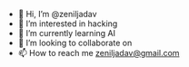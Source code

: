 - 👋 Hi, I’m @zeniljadav
- 👀 I’m interested in hacking
- 🌱 I’m currently learning AI
- 💞️ I’m looking to collaborate on 
- 📫 How to reach me zeniljadav@gmail.com

<!---
zeniljadav/zeniljadav is a ✨ special ✨ repository because its `README.md` (this file) appears on your GitHub profile.
You can click the Preview link to take a look at your changes.
--->

